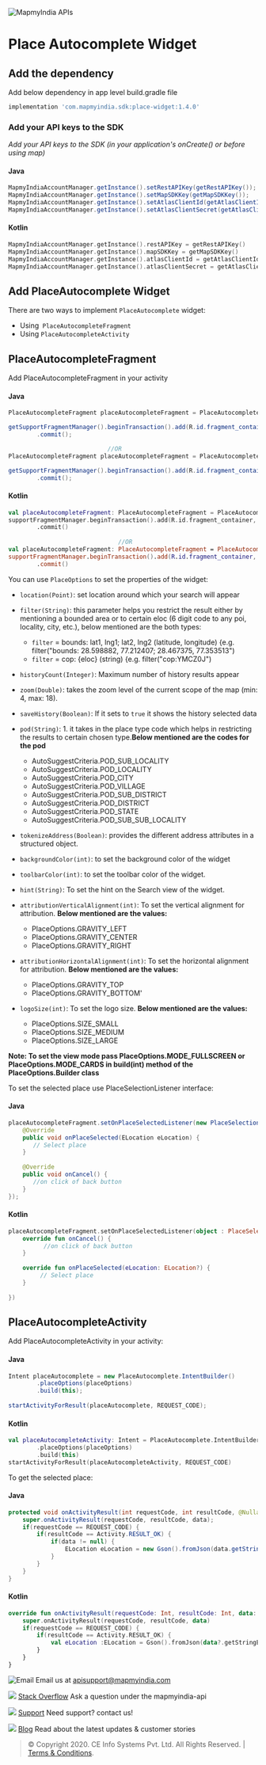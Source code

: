 
﻿![MapmyIndia APIs](https://www.mapmyindia.com/api/img/mapmyindia-api.png)


# Place Autocomplete Widget

## Add the dependency
Add below dependency in app level build.gradle file
~~~groovy	
implementation 'com.mapmyindia.sdk:place-widget:1.4.0'	
~~~	

### Add your API keys to the SDK	

_Add your API keys to the SDK (in your application's onCreate() or before using map)_	
#### Java	
```java	
MapmyIndiaAccountManager.getInstance().setRestAPIKey(getRestAPIKey());  	
MapmyIndiaAccountManager.getInstance().setMapSDKKey(getMapSDKKey());  		
MapmyIndiaAccountManager.getInstance().setAtlasClientId(getAtlasClientId());  	
MapmyIndiaAccountManager.getInstance().setAtlasClientSecret(getAtlasClientSecret());  	
```	
#### Kotlin	
```kotlin	
MapmyIndiaAccountManager.getInstance().restAPIKey = getRestAPIKey()  	
MapmyIndiaAccountManager.getInstance().mapSDKKey = getMapSDKKey()  		
MapmyIndiaAccountManager.getInstance().atlasClientId = getAtlasClientId()  	
MapmyIndiaAccountManager.getInstance().atlasClientSecret = getAtlasClientSecret()	
```	


## Add PlaceAutocomplete Widget
There are two ways to implement `PlaceAutocomplete` widget:
- Using` PlaceAutocompleteFragment`
- Using `PlaceAutocompleteActivity`

## PlaceAutocompleteFragment
 Add PlaceAutocompleteFragment in your activity
 #### Java
```java
PlaceAutocompleteFragment placeAutocompleteFragment = PlaceAutocompleteFragment.newInstance();

getSupportFragmentManager().beginTransaction().add(R.id.fragment_container, placeAutocompleteFragment, PlaceAutocompleteFragment.class.getSimpleName())  
        .commit();

                            //OR
PlaceAutocompleteFragment placeAutocompleteFragment = PlaceAutocompleteFragment.newInstance(placeOptions);

getSupportFragmentManager().beginTransaction().add(R.id.fragment_container, placeAutocompleteFragment, PlaceAutocompleteFragment.class.getSimpleName())  
        .commit();
```
#### Kotlin
~~~kotlin
val placeAutocompleteFragment: PlaceAutocompleteFragment = PlaceAutocompleteFragment.newInstance(placeOptions)
supportFragmentManager.beginTransaction().add(R.id.fragment_container, placeAutocompleteFragment, PlaceAutocompleteFragment::class.java.simpleName)  
        .commit()
                               
                               //OR
val placeAutocompleteFragment: PlaceAutocompleteFragment = PlaceAutocompleteFragment.newInstance()
supportFragmentManager.beginTransaction().add(R.id.fragment_container, placeAutocompleteFragment, PlaceAutocompleteFragment::class.java.simpleName)  
        .commit()                               
~~~
You can use `PlaceOptions` to set the properties of the widget:
- `location(Point)`: set location around which your search will appear
- `filter(String)`: this parameter helps you restrict the result either by mentioning a bounded area or to certain eloc (6 digit code to any poi, locality, city, etc.), below mentioned are the both types:

    -   `filter`  = bounds: lat1, lng1; lat2, lng2 (latitude, longitude) {e.g. filter("bounds: 28.598882, 77.212407; 28.467375, 77.353513")
    -   `filter`  = cop: {eloc} (string) {e.g. filter("cop:YMCZ0J")
- `historyCount(Integer)`: Maximum number of history results appear
- `zoom(Double)`: takes the zoom level of the current scope of the map (min: 4, max: 18).
- `saveHistory(Boolean)`: If it sets to `true` it shows the history selected data
- `pod(String)`: 1.  it takes in the place type code which helps in restricting the results to certain chosen type.**Below mentioned are the codes for the pod**

    -   AutoSuggestCriteria.POD_SUB_LOCALITY
    -   AutoSuggestCriteria.POD_LOCALITY
    -   AutoSuggestCriteria.POD_CITY
    -   AutoSuggestCriteria.POD_VILLAGE
    -   AutoSuggestCriteria.POD_SUB_DISTRICT
    -   AutoSuggestCriteria.POD_DISTRICT
    -   AutoSuggestCriteria.POD_STATE
    -   AutoSuggestCriteria.POD_SUB_SUB_LOCALITY
- `tokenizeAddress(Boolean)`: provides the different address attributes in a structured object.
- `backgroundColor(int)`: to set the background color of the widget
- `toolbarColor(int)`: to set the toolbar color of the widget.
- `hint(String)`: To set the hint on the Search view of the widget.
- `attributionVerticalAlignment(int)`: To set the vertical alignment for attribution. **Below mentioned are the values:**
    - PlaceOptions.GRAVITY_LEFT
    - PlaceOptions.GRAVITY_CENTER
    - PlaceOptions.GRAVITY_RIGHT
- `attributionHorizontalAlignment(int)`: To set the horizontal alignment for attribution. **Below mentioned are the values:**
    - PlaceOptions.GRAVITY_TOP
    - PlaceOptions.GRAVITY_BOTTOM'

- `logoSize(int)`: To set the logo size. **Below mentioned are the values:**
    - PlaceOptions.SIZE_SMALL
    - PlaceOptions.SIZE_MEDIUM
    - PlaceOptions.SIZE_LARGE

**Note: To set the view mode pass PlaceOptions.MODE_FULLSCREEN or PlaceOptions.MODE_CARDS in build(int) method of the PlaceOptions.Builder class**

To set the selected place use PlaceSelectionListener interface:
#### Java
~~~java
placeAutocompleteFragment.setOnPlaceSelectedListener(new PlaceSelectionListener() {  
    @Override  
    public void onPlaceSelected(ELocation eLocation) {  
       // Select place
    }  
  
    @Override  
    public void onCancel() {  
       //on click of back button
    }  
});
~~~
#### Kotlin
~~~kotlin
placeAutocompleteFragment.setOnPlaceSelectedListener(object : PlaceSelectionListener {  
    override fun onCancel() {  
          //on click of back button
    }  
  
    override fun onPlaceSelected(eLocation: ELocation?) {  
         // Select place
    }  
  
})
~~~

## PlaceAutocompleteActivity
Add PlaceAutocompleteActivity in your activity:
#### Java
~~~java
Intent placeAutocomplete = new PlaceAutocomplete.IntentBuilder()  
        .placeOptions(placeOptions)  
        .build(this);  
  
startActivityForResult(placeAutocomplete, REQUEST_CODE);
~~~
#### Kotlin
~~~kotlin
val placeAutocompleteActivity: Intent = PlaceAutocomplete.IntentBuilder()  
        .placeOptions(placeOptions)  
        .build(this)  
startActivityForResult(placeAutocompleteActivity, REQUEST_CODE)
~~~

To get the selected place:
#### Java
~~~java
protected void onActivityResult(int requestCode, int resultCode, @Nullable Intent data) {  
    super.onActivityResult(requestCode, resultCode, data);  
    if(requestCode == REQUEST_CODE) {  
        if(resultCode == Activity.RESULT_OK) {  
            if(data != null) {  
                ELocation eLocation = new Gson().fromJson(data.getStringExtra(PlaceConstants.RETURNING_ELOCATION_DATA), ELocation.class);  
            }  
        }  
    }  
}
~~~

#### Kotlin
~~~kotlin
override fun onActivityResult(requestCode: Int, resultCode: Int, data: Intent?) {  
    super.onActivityResult(requestCode, resultCode, data)  
    if(requestCode == REQUEST_CODE) {  
        if(resultCode == Activity.RESULT_OK) {  
            val eLocation :ELocation = Gson().fromJson(data?.getStringExtra(PlaceConstants.RETURNING_ELOCATION_DATA), ELocation::class.java)
        }        
    }  
}
~~~


![Email](https://www.google.com/a/cpanel/mapmyindia.co.in/images/logo.gif?service=google_gsuite)
Email us at [apisupport@mapmyindia.com](mailto:apisupport@mapmyindia.com)

![](https://www.mapmyindia.com/api/img/icons/stack-overflow.png)
[Stack Overflow](https://stackoverflow.com/questions/tagged/mapmyindia-api)
Ask a question under the mapmyindia-api

![](https://www.mapmyindia.com/api/img/icons/support.png)
[Support](https://www.mapmyindia.com/api/index.php#f_cont)
Need support? contact us!

![](https://www.mapmyindia.com/api/img/icons/blog.png)
[Blog](http://www.mapmyindia.com/blog/)
Read about the latest updates & customer stories


> © Copyright 2020. CE Info Systems Pvt. Ltd. All Rights Reserved. | [Terms & Conditions](http://www.mapmyindia.com/api/terms-&-conditions).

